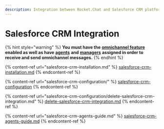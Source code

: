 ```yaml
---
description: Integration between Rocket.Chat and Salesforce CRM platform.
---
```


# Salesforce CRM Integration

{% hint style="warning" %}
**You must have the** [**omnichannel feature**](https://docs.rocket.chat/guides/administration/settings/omnichannel-admins-guide#enable-omnichannel) **enabled as well as have** [**agents**](https://docs.rocket.chat/guides/omnichannel/agents) **and** [**managers**](https://docs.rocket.chat/guides/omnichannel/managers) **assigned in order to receive and send omnichannel messages.**
{% endhint %}

{% content-ref url="salesforce-crm-installation.md" %}
[salesforce-crm-installation.md](salesforce-crm-installation.md)
{% endcontent-ref %}

{% content-ref url="salesforce-crm-configuration/" %}
[salesforce-crm-configuration](salesforce-crm-configuration/)
{% endcontent-ref %}

{% content-ref url="salesforce-crm-configuration/delete-salesforce-crm-integration.md" %}
[delete-salesforce-crm-integration.md](salesforce-crm-configuration/delete-salesforce-crm-integration.md)
{% endcontent-ref %}

{% content-ref url="salesforce-crm-agents-guide.md" %}
[salesforce-crm-agents-guide.md](salesforce-crm-agents-guide.md)
{% endcontent-ref %}
